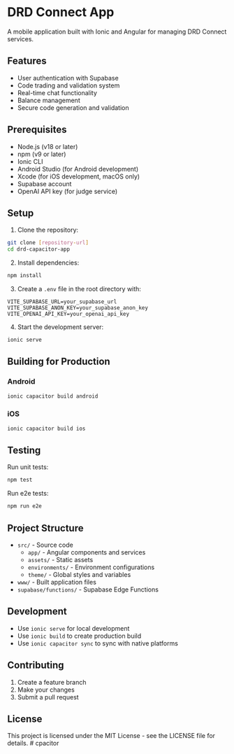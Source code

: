 # DRD Connect App

A mobile application built with Ionic and Angular for managing DRD Connect services.

## Features

- User authentication with Supabase
- Code trading and validation system
- Real-time chat functionality
- Balance management
- Secure code generation and validation

## Prerequisites

- Node.js (v18 or later)
- npm (v9 or later)
- Ionic CLI
- Android Studio (for Android development)
- Xcode (for iOS development, macOS only)
- Supabase account
- OpenAI API key (for judge service)

## Setup

1. Clone the repository:
```bash
git clone [repository-url]
cd drd-capacitor-app
```

2. Install dependencies:
```bash
npm install
```

3. Create a `.env` file in the root directory with:
```
VITE_SUPABASE_URL=your_supabase_url
VITE_SUPABASE_ANON_KEY=your_supabase_anon_key
VITE_OPENAI_API_KEY=your_openai_api_key
```

4. Start the development server:
```bash
ionic serve
```

## Building for Production

### Android
```bash
ionic capacitor build android
```

### iOS
```bash
ionic capacitor build ios
```

## Testing

Run unit tests:
```bash
npm test
```

Run e2e tests:
```bash
npm run e2e
```

## Project Structure

- `src/` - Source code
  - `app/` - Angular components and services
  - `assets/` - Static assets
  - `environments/` - Environment configurations
  - `theme/` - Global styles and variables
- `www/` - Built application files
- `supabase/functions/` - Supabase Edge Functions

## Development

- Use `ionic serve` for local development
- Use `ionic build` to create production build
- Use `ionic capacitor sync` to sync with native platforms

## Contributing

1. Create a feature branch
2. Make your changes
3. Submit a pull request

## License

This project is licensed under the MIT License - see the LICENSE file for details. #   c p a c i t o r  
 